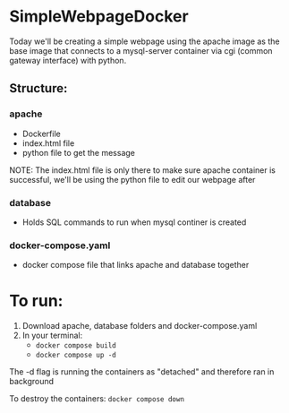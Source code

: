 # SimpleWebpageDocker
Today we'll be creating a simple webpage using the apache image as the base image that connects to a mysql-server container via cgi (common gateway interface) with python.

## Structure:
### apache
* Dockerfile
* index.html file
* python file to get the message

NOTE: The index.html file is only there to make sure apache container is successful, we'll be using the python file to edit our webpage after 

### database
* Holds SQL commands to run when mysql continer is created 

### docker-compose.yaml
* docker compose file that links apache and database together

# To run:
1. Download apache, database folders and docker-compose.yaml
2. In your terminal: 
	* `docker compose build` 
	* `docker compose up -d`
	
The -d flag is running the containers as "detached" and therefore ran in background

To destroy the containers: `docker compose down`
